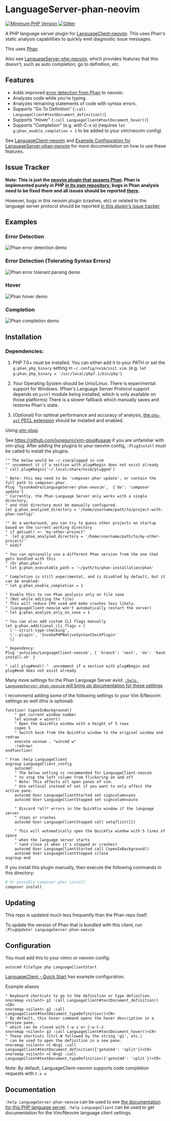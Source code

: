 # LanguageServer-phan-neovim

[![Minimum PHP Version](https://img.shields.io/badge/php-%3E=7.0-8892BF.svg)](https://php.net/) [![Gitter](https://badges.gitter.im/phan/phan.svg)](https://gitter.im/phan/phan?utm_source=badge&utm_medium=badge&utm_campaign=pr-badge)

A PHP language server plugin for [LanguageClient-neovim](https://github.com/autozimu/LanguageClient-neovim).
This uses Phan's static analysis capabilities to quickly emit diagnostic issue messages.

This uses [Phan](https://github.com/phan/phan).

Also see [LanguageServer-php-neovim](https://github.com/roxma/LanguageServer-php-neovim), which provides features that this doesn't, such as auto completion, go to definition, etc.

## Features

+ Adds improved [error detection from Phan](https://github.com/phan/phan#features) to neovim.
+ Analyzes code while you're typing.
+ Analyzes remaining statements of code with syntax errors.
+ Supports "Go To Definition" (`:call LanguageClient#textDocument_definition()`)
+ Supports "Hover" (`:call LanguageClient#textDocument_hover()`)
+ Supports "Completion" (e.g. with C-x o) (requires `let g:phan_enable_completion = 1` to be added to your vim/neovim config)

See [LanguageClient-neovim](https://github.com/autozimu/LanguageClient-neovim/) and [Example Configuration for LanguageServer-phan-neovim](#configuration) for more documentation on how to use these features.

## Issue Tracker

**Note: This is just the [neovim plugin that spawns Phan](https://github.com/TysonAndre/LanguageServer-phan-neovim). Phan is implemented purely in PHP [in its own repository](https://github.com/phan/phan),
bugs in Phan analysis need to be fixed there and all issues should be reported [there](https://github.com/phan/phan/issues).**

However, bugs in this neovim plugin (crashes, etc) or related to the language server protocol should be reported [in this plugin's issue tracker](https://github.com/TysonAndre/LanguageServer-phan-neovim/issues)

## Examples

### Error Detection

![Phan error detection demo](https://raw.githubusercontent.com/TysonAndre/LanguageServer-phan-neovim/master/images/error_detection.png)

### Error Detection (Tolerating Syntax Errors)

![Phan error tolerant parsing demo](https://raw.githubusercontent.com/TysonAndre/LanguageServer-phan-neovim/master/images/tolerant_parsing.png)

### Hover

![Phan hover demo](https://raw.githubusercontent.com/TysonAndre/LanguageServer-phan-neovim/master/images/hover.png)

### Completion

![Phan completion demo](https://raw.githubusercontent.com/TysonAndre/LanguageServer-phan-neovim/master/images/completion.png)

## Installation

### Dependencies:

1. PHP 7.0+ must be installed.
   You can either add it to your PATH or set the `g:phan_php_binary` setting in `~/.config/nvim/init.vim`. (e.g. `let g:phan_php_binary = '/usr/local/php7.1/bin/php'`)
2. Your Operating System should be Unix/Linux. There is experimental support for Windows.
   (Phan's Language Server Protocol support depends on `pcntl` module being installed, which is only available on those platforms)
   There is a slower fallback which manually saves and restores Phan's state.

3. (Optional) For optimal performance and accuracy of analysis,
   [the `php-ast` PECL extension](https://pecl.php.net/package/ast) should be installed and enabled.

Using [vim-plug](https://github.com/junegunn/vim-plug).

See https://github.com/junegunn/vim-plug#usage if you are unfamiliar with vim-plug. After adding the plugins to your neovim config, `:PlugInstall` must be called to install the plugins.

```vim
"" The below would be ~/.vim/plugged in vim
"" uncomment it if a section with plug#begin does not exist already
" call plug#begin('~/.local/share/nvim/plugged')

" Note: this may need to be 'composer.phar update', or contain the full path to composer.phar.
Plug 'TysonAndre/LanguageServer-phan-neovim',  {'do': 'composer update'}
" Currently, the Phan Language Server only works with a single directory,
" and that directory must be manually configured.
let g:phan_analyzed_directory = '/home/username/path/to/project-with-phan-config/'

"" As a workaround, you can try to guess other projects on startup based on the current working directory
" if getcwd() =~ 'my-other-project"
"  let g:phan_analyzed_directory = '/home/username/path/to/my-other-project/'
" endif

" You can optionally use a different Phan version from the one that gets bundled with this
" (Or phan.phar)
" let g:phan_executable_path = '~/path/to/phan-installation/phan'

" Completion is still experimental, and is disabled by default, but it can be enabled:
" let g:phan_enable_completion = 1

" Enable this to run Phan analysis only on file save
" (Not while editing the file)
" This will reduce CPU used and make crashes less likely.
" (LanguageClient-neovim won't automatically restart the server)
" let g:phan_analyze_only_on_save = 1

" You can also add custom CLI flags manually
let g:phan_additional_cli_flags = [
  \'--strict-type-checking',
  \'--plugin', 'InvokePHPNativeSyntaxCheckPlugin'
  \]

" Dependency:
Plug 'autozimu/LanguageClient-neovim', { 'branch': 'next', 'do': 'bash install.sh' }

" call plug#end() "  uncomment if a section with plug#begin and plug#end does not exist already
```

Many more settings for the Phan Language Server exist. [`:help LanguageServer-phan-neovim` will bring up documentation for these settings](doc/LanguageServer-phan-neovim.txt)


I recommend adding some of the following settings to your Vim 8/Neovim settings as well (this is optional):

```vim
function! CopenInBackground()
    " get current window number
    let winnum = winnr()
    " Open the QuickFix window with a height of 5 rows
    copen 5
    " Switch back from the QuickFix window to the original window and redraw
    execute winnum . "wincmd w"
    :redraw!
endfunction!

" From :help LanguageClient
augroup LanguageClient_config
    autocmd!
    " The below setting is recommended for LanguageClient-neovim
    " to stop the left column from flickering on and off
    " Note: This affects all open panes of vim.
    " Use setlocal instead of set if you want to only affect the active pane.
    autocmd User LanguageClientStarted set signcolumn=yes
    autocmd User LanguageClientStopped set signcolumn=auto

    " Discard *all* errors in the QuickFix window if the language server
    " stops or crashes
    autocmd User LanguageClientStopped call setqflist([])

    " This will automatically open the QuickFix window with 5 lines of space
    " when the language server starts
    " (and close it when it's stopped or crashes)
    autocmd User LanguageClientStarted call CopenInBackground()
    autocmd User LanguageClientStopped cclose
augroup end
```

If you install this plugin manually, then execute the following commands in this directory:

```sh
# Or possibly composer.phar install
composer install
```

## Updating

This repo is updated much less frequently than the Phan repo itself.

To update the version of Phan that is bundled with this client, run `:PlugUpdate! LanguageServer-phan-neovim`

## Configuration

You must add this to your vimrc or neovim config:

```vim
autocmd FileType php LanguageClientStart
```

[LanguageClient - Quick Start](https://github.com/autozimu/LanguageClient-neovim#quick-start) has example configuration.

Example aliases

```vim
" Keyboard shortcuts to go to the definition or type definition.
nnoremap <silent> g1 :call LanguageClient#textDocument_definition()<CR>
nnoremap <silent> g2 :call LanguageClient#textDocument_typeDefinition()<CR>
" By default, this hover command opens the hover description in a preview pane,
" which can be closed with C-w z or C-w C-z
nnoremap <silent> g3 :call LanguageClient#textDocument_hover()<CR>
" These shortcuts (Ctrl-W followed by the string 'g1', etc.)
" can be used to open the definition in a new pane.
nnoremap <silent> <C-W>g1 :call LanguageClient#textDocument_definition({'gotoCmd': 'split'})<CR>
nnoremap <silent> <C-W>g2 :call LanguageClient#textDocument_typeDefinition({'gotoCmd': 'split'})<CR>
```

Note: By default, LanguageClient-neovim supports code completion requests with `C-x o`

## Documentation

`:help LanguageServer-phan-neovim` can be used to see [the documentation for this PHP language server](doc/LanguageServer-phan-neovim.txt).
`:help LanguageClient` can be used to get documentation for the Vim/Neovim language client settings.
